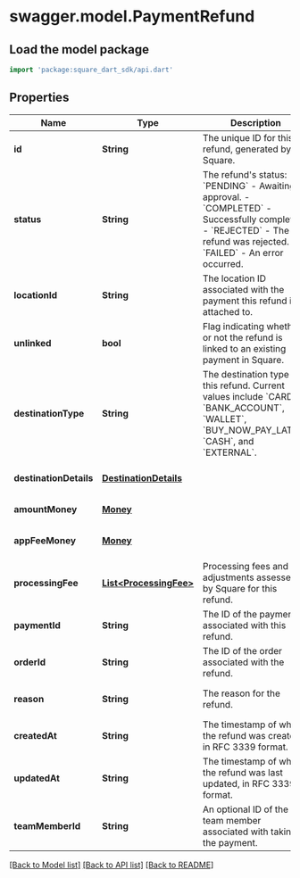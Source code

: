 # swagger.model.PaymentRefund

## Load the model package
```dart
import 'package:square_dart_sdk/api.dart'
```

## Properties
Name | Type | Description | Notes
------------ | ------------- | ------------- | -------------
**id** | **String** | The unique ID for this refund, generated by Square. | [default to null]
**status** | **String** | The refund&#x27;s status: - &#x60;PENDING&#x60; - Awaiting approval. - &#x60;COMPLETED&#x60; - Successfully completed. - &#x60;REJECTED&#x60; - The refund was rejected. - &#x60;FAILED&#x60; - An error occurred. | [optional] [default to null]
**locationId** | **String** | The location ID associated with the payment this refund is attached to. | [optional] [default to null]
**unlinked** | **bool** | Flag indicating whether or not the refund is linked to an existing payment in Square. | [optional] [default to null]
**destinationType** | **String** | The destination type for this refund.  Current values include &#x60;CARD&#x60;, &#x60;BANK_ACCOUNT&#x60;, &#x60;WALLET&#x60;, &#x60;BUY_NOW_PAY_LATER&#x60;, &#x60;CASH&#x60;, and &#x60;EXTERNAL&#x60;. | [optional] [default to null]
**destinationDetails** | [**DestinationDetails**](DestinationDetails.md) |  | [optional] [default to null]
**amountMoney** | [**Money**](Money.md) |  | [default to null]
**appFeeMoney** | [**Money**](Money.md) |  | [optional] [default to null]
**processingFee** | [**List&lt;ProcessingFee&gt;**](ProcessingFee.md) | Processing fees and fee adjustments assessed by Square for this refund. | [optional] [default to []]
**paymentId** | **String** | The ID of the payment associated with this refund. | [optional] [default to null]
**orderId** | **String** | The ID of the order associated with the refund. | [optional] [default to null]
**reason** | **String** | The reason for the refund. | [optional] [default to null]
**createdAt** | **String** | The timestamp of when the refund was created, in RFC 3339 format. | [optional] [default to null]
**updatedAt** | **String** | The timestamp of when the refund was last updated, in RFC 3339 format. | [optional] [default to null]
**teamMemberId** | **String** | An optional ID of the team member associated with taking the payment. | [optional] [default to null]

[[Back to Model list]](../README.md#documentation-for-models) [[Back to API list]](../README.md#documentation-for-api-endpoints) [[Back to README]](../README.md)

